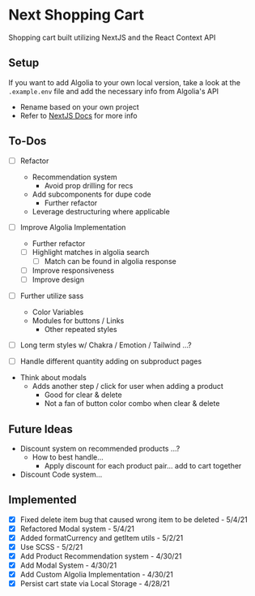 # Next Shopping Cart

Shopping cart built utilizing NextJS and the React Context API

## Setup

If you want to add Algolia to your own local version, take a look at the `.example.env` file and add the necessary info from Algolia's API
  - Rename based on your own project
  - Refer to [NextJS Docs](https://nextjs.org/docs/basic-features/environment-variables) for more info

## To-Dos
- [ ] Refactor
  - Recommendation system
    - Avoid prop drilling for recs
  - Add subcomponents for dupe code
    - Further refactor
  - Leverage destructuring where applicable

- [ ] Improve Algolia Implementation
  - Further refactor
  - [ ] Highlight matches in algolia search
    - [ ] Match can be found in algolia response
  - [ ] Improve responsiveness
  - [ ] Improve design

- [ ] Further utilize sass
  - Color Variables
  - Modules for buttons / Links
    - Other repeated styles

- [ ] Long term styles w/ Chakra / Emotion / Tailwind ...?
- [ ] Handle different quantity adding on subproduct pages

- Think about modals
  - Adds another step / click for user when adding a product
    - Good for clear & delete
    - Not a fan of button color combo when clear & delete

## Future Ideas
- Discount system on recommended products ...?
  - How to best handle...
    - Apply discount for each product pair... add to cart together
- Discount Code system...

## Implemented
- [X] Fixed delete item bug that caused wrong item to be deleted - 5/4/21
- [X] Refactored Modal system - 5/4/21
- [X] Added formatCurrency and getItem utils - 5/2/21
- [X] Use SCSS - 5/2/21
- [X] Add Product Recommendation system - 4/30/21
- [X] Add Modal System - 4/30/21
- [X] Add Custom Algolia Implementation - 4/30/21
- [X] Persist cart state via Local Storage - 4/28/21
